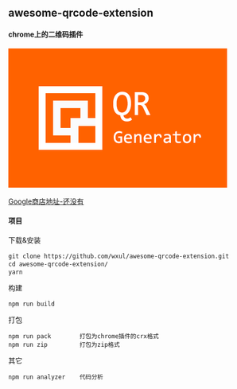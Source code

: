 ## awesome-qrcode-extension
#### chrome上的二维码插件

![Logo](./assets/logo.png)

[Google商店地址-还没有](还没有)

#### 项目

下载&安装

```
git clone https://github.com/wxul/awesome-qrcode-extension.git
cd awesome-qrcode-extension/
yarn
```

构建

```
npm run build
```

打包

```
npm run pack        打包为chrome插件的crx格式
npm run zip         打包为zip格式
```

其它
```
npm run analyzer    代码分析
```